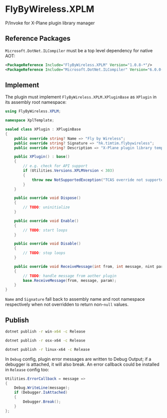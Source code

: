 # FlyByWireless.XPLM
P/Invoke for X-Plane plugin library manager

## Reference Packages
`Microsoft.DotNet.ILCompiler` must be a top level dependency for native AOT:
```xml
<PackageReference Include="FlyByWireless.XPLM" Version="1.0.8-*"/>
<PackageReference Include="Microsoft.DotNet.ILCompiler" Version="6.0.0-*"/>
```
## Implement
The plugin must implement `FlyByWireless.XPLM.XPluginBase` as `XPlugin` in its assembly root namespace:
```cs
using FlyByWireless.XPLM;

namespace XplTemplate;

sealed class XPlugin : XPluginBase
{
    public override string? Name => "Fly by Wireless";
    public override string? Signature => "hk.timtim.flybywireless";
    public override string? Description => "X-Plane plugin library template.";

    public XPlugin() : base()
    {
        // e.g. check for API support
        if (Utilities.Versions.XPLMVersion < 303)
        {
            throw new NotSupportedException("TCAS override not supported.");
        }
    }

    public override void Dispose()
    {
        // TODO: uninitialize
    }

    public override void Enable()
    {
        // TODO: start loops
    }

    public override void Disable()
    {
        // TODO: stop loops
    }

    public override void ReceiveMessage(int from, int message, nint param)
    {
        // TODO: handle message from aother plugin
        base.ReceiveMessage(from, message, param);
    }
}
```
`Name` and `Signature` fall back to assembly name and root namespace respectively when not overridden to return non-`null` values.
## Publish
```bat
dotnet publish -r win-x64 -c Release
```
```sh
dotnet publish -r osx-x64 -c Release
```
```sh
dotnet publish -r linux-x64 -c Release
```
In `Debug` config, plugin error messages are written to Debug Output; if a debugger is attached, it will also break. An error callback could be installed in `Release` config too:
```cs
Utilities.ErrorCallback = message =>
{
    Debug.WriteLine(message);
    if (Debugger.IsAttached)
    {
        Debugger.Break();
    }
};
```